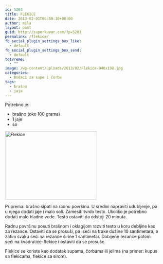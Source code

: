 ```yaml
---
id: 5203
title: FLEKICE
date: 2013-02-01T06:59:10+00:00
author: mila
layout: post
guid: http://superkuvar.com/?p=5203
permalink: /flekice/
fb_social_plugin_settings_box_like:
  - default
fb_social_plugin_settings_box_send:
  - default
totvreme:
  - ""
image: /wp-content/uploads/2013/02/Flekice-940x198.jpg
categories:
  - Dodaci za supe i čorbe
tags:
  - brašno
  - jaja
---
```

Potrebno je:

  * brašno (oko 100 grama)
  * 1 jaje
  * so

<img class="alignnone size-medium wp-image-5204" src="//superkuvar.com/wp-content/uploads/2013/02/Flekice-300x225.jpg" alt="Flekice" width="300" height="225" /> 

Priprema: brašno sipati na radnu površinu. U sredini napraviti udubljenje, pa u njega dodati jaje i malo soli. Zamesiti tvrdo testo. Ukoliko je potrebno dodati malo hladne vode. Testo ostaviti da odstoji 20 minuta.

Radnu površinu posuti brašnom i oklagijom razviti testo u koru debljine kao za rezance. Ostaviti da se prosuši, pa iseći na trake dužine 10 santimetara, a zatim svaku seći na rezance širine 1 santimetar. Dobijene rezance potom seći na kvadratiće-flekice i ostaviti da se prosuše.

Flekice se koriste kao dodatak supama, čorbama ili jelima (na primer: kupus sa flekicama, flekice sa sirom).